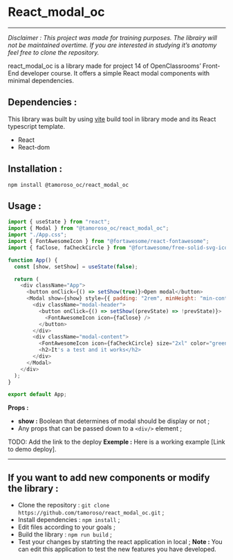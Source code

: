 # React_modal_oc

---

_Disclaimer : This project was made for training purposes. The librairy will not be maintained overtime. If you are interested in studying it’s anatomy feel free to clone the repository._

react_modal_oc is a library made for project 14 of OpenClassrooms’ Front-End developer course. It offers a simple React modal components with minimal dependencies.

## Dependencies :

This library was built by using [vite](https://vitejs.dev/guide/) build tool in library mode and its React typescript template.

- React
- React-dom

## Installation :

`npm install @tamoroso_oc/react_modal_oc`

## Usage :

```javascript
import { useState } from "react";
import { Modal } from "@tamoroso_oc/react_modal_oc";
import "./App.css";
import { FontAwesomeIcon } from "@fortawesome/react-fontawesome";
import { faClose, faCheckCircle } from "@fortawesome/free-solid-svg-icons";

function App() {
  const [show, setShow] = useState(false);

  return (
    <div className="App">
      <button onClick={() => setShow(true)}>Open modal</button>
      <Modal show={show} style={{ padding: "2rem", minHeight: "min-content" }}>
        <div className="modal-header">
          <button onClick={() => setShow((prevState) => !prevState)}>
            <FontAwesomeIcon icon={faClose} />
          </button>
        </div>
        <div className="modal-content">
          <FontAwesomeIcon icon={faCheckCircle} size="2xl" color="green" />
          <h2>It's a test and it works</h2>
        </div>
      </Modal>
    </div>
  );
}

export default App;
```

**Props :**

- **show :** Boolean that determines of modal should be display or not ;
- Any props that can be passed down to a `<div/>` element ;

TODO: Add the link to the deploy
**Exemple :** Here is a working example [Link to demo deploy].

---

## If you want to add new components or modify the library :

- Clone the repository : `git clone https://github.com/tamoroso/react_modal_oc.git` ;
- Install dependencies : `npm install` ;
- Edit files according to your goals ;
- Build the library : `npm run build` ;
- Test your changes by statrting the react application in local ;
  **Note :** You can edit this application to test the new features you have developed.
